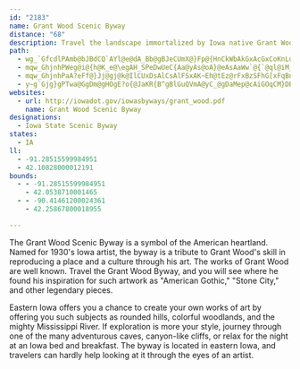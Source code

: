 ```yaml
---
id: "2183"
name: Grant Wood Scenic Byway
distance: "68"
description: Travel the landscape immortalized by Iowa native Grant Wood.
path:
  - wg_`GfcdlPAmb@bJBdCQ`AYl@e@dA_Bb@gBJeCUmX@}Fp@{HnCkWbAkGxAcGxCoKnLq`@~Sis@x@aERqBb@aGd@aLNkA^aC|@uCp@eBbB_DxA_B|BeB|BmA|@YvC_@vDBjHZfCEzBUxAc@dCeA`CmBbAmArByD|AyEV{AZwBTgE@cDkAmwAZw`B|@skCNwOJkCh@kFXaCj@mCbEgOjAiCjNsT`LsRj@yA|@sE`AyPR}At@kCfLcVr@kBtBgIh@mAr@gA`JiKh@y@xAsDd@kBXsBPwCFcGJ_B\{Bz@yDzF}TvJq^vQsr@j@iDLsARyEFwDBik@G}OHaPhAom@PebAVu^?qTL_FVoEr@eGzEmZ~F_g@tJwu@x@_DzCaI|@wD~CyQpIod@f@qFNmE?qDKgCyBeZmDsj@}@cYs@k[o@kFiAuEaIuS_AoDs@_FEsBMck@GsvAgJGeHHoFi@yAi@uAu@oBaBaAeAkByC_AyBy@qCu@cESyE_@_]c@gGq@qFs@gDaKk]oAsCmAmBcBsB{HiI{@kAsAeC{@uBgAkD_AsFSgBOyEDqSRgNx@e{AN_Kt@uGrA_I|B}Kz@kBlKiPn@sAtAsEtN_b@ZsAVmBTyBHeBEoFg@sE_@gBiT_r@uOiq@c@_DUsDi@__@?cIl@ieBCuuCRggBCqOD_QEuI}Aq_@yAsPwG{j@[eEM}EBaFXsFrGsk@fHow@v@_Gt@oD`IoU~B{Ix@gEdMy~@bBmNpKalArAgMbAmGlEqRfEmLnBiJhAeHrD}Y`Moq@fG_g@xA{HlBaJb@mC^kCrC}r@DmC?_iBIkB_@iCi@wBmZoq@iBoDsCwDwCoCsByAcHkE_KmH{JwHyBcCuAyBoAaE_@gEKyEBcL
  - mqw_GhjnhPWeg@i@{h@K_e@\egAH_SPeDwUeC{Aa@yAs@oA}@eAsAaWw`@{`@ql@iM_QsDwDiSaQ}hAecAyGsF{GaDuq@oYuAa@cQ{H{[gN}j@iZ{K{GmD{DsBwC}Sm^uByCiB{A}A}@eCs@{CS}Ef@a\`M{FdBw^lGyHFeIM
  - mqw_GhjnhPaA?eFf@}Jj@gj@k@IlCUxDsAlCsAlFSxAK~Eh@tEz@rFxBzSFhG[xFqBnOo@dEs@`CyBxDoAlAcB|@wC`A}DdC{@`AsAxBuAlFStBGbBFfDt@`LFbIWjHm@lDi@fB_AlC_BvDqAlEkErV{Id\oBpDcB`BiBbAsDz@kC^gCx@aCzA_BhCmAvCsDdRg@xAm@hAcA|AcBzAiGjCqAr@iB~AgB`CqAtDm@xBU~COlEDzPOrCsAtI{LvX_ExHwAfFy@xD}@rViAjFkCzEYd@iA|@yBbAqH|@}C`A}ExCaHfGcClBiBbAkLfA}CxAkGfDuEtCkDhAyFf@oNd@cHl@ySdCqFrAsDpAa\|NmBdAyC~@}CTaLGmFFcB^y@\cAn@oAjAwDuGO_Ku@}DyMc[iDuHy@uA_`@se@cLaFuH{HwAiCcCkH{D{MsCsFuEiFoR_OcBoBiAmCi@eCuE}x@MaHXskAFgp@f@am@i@}\LeN]ys@DaAxAafAc@yK?gJLoNEix@YuEwGgn@O_CHyDZuCh@wB|CcJt@yELeB?ogAJ_IZmCp@eCd@aAtGkJdBoB|A}@tAc@dJw@fCe@~BsB~AyCb@mBNuBD{LIw[BsIOc`C~B_@tI?lIP
  - y~g`Gjg}gPTwa@GgDm@gHOgE?o{@JaKR{B^gBlGuQVmA@yC_@gDaMep@cAiGOqCM}DBiCr@wRKoC]q@mB_Gk@sAw@mDKsADaD|AoTNaDGsCWaFmAmGkJo`@eAiDwAkDu@_AwEiEoQeNiCaC}AmBiAkCm@sCSuBG_DHcu@EcQF_CCaRPohB?qhB_RDyb@~@wWNoe@aAgEReM~@iBQcB_@}J}EcC}BiAgBoAaDgEmMaGqPiCsIc@aA_D_JmB{DyCyBsCcAkUsBkCc@aHcCcEoCcFwCkGiEeFsEwCwDqAaAkuA_`AgE}DaLsO_CoB}Bs@y@E}XMaB[eBy@eAeAm@eAy@sB_EaN{C{Kk@qA]o@iBqByDoC_A}@}@uA_A}ByBaNwCuKeOsc@mEmHkAmC]iAs@wD}B_[iJfAoE`BkBpAmCrCeEfGeHxDeLbH}g@dP
websites:
  - url: http://iowadot.gov/iowasbyways/grant_wood.pdf
    name: Grant Wood Scenic Byway
designations:
  - Iowa State Scenic Byway
states:
  - IA
ll:
  - -91.28515599984951
  - 42.10828000012191
bounds:
  - - -91.28515599984951
    - 42.0538710001465
  - - -90.41461200024361
    - 42.25867800018955

---
```


The Grant Wood Scenic Byway is a symbol of the American heartland. Named for 1930's Iowa artist, the byway is a tribute to Grant Wood's skill in reproducing a place and a culture through his art. The works of Grant Wood are well known. Travel the Grant Wood Byway, and you will see where he found his inspiration for such artwork as "American Gothic," "Stone City," and other legendary pieces.

Eastern Iowa offers you a chance to create your own works of art by offering you such subjects as rounded hills, colorful woodlands, and the mighty Mississippi River. If exploration is more your style, journey through one of the many adventurous caves, canyon-like cliffs, or relax for the night at an Iowa bed and breakfast. The byway is located in eastern Iowa, and travelers can hardly help looking at it through the eyes of an artist.

